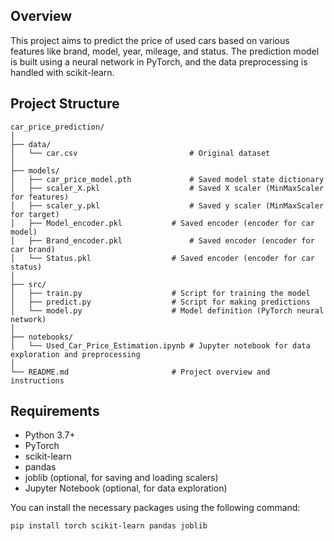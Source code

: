 ## Overview

This project aims to predict the price of used cars based on various features like brand, model, year, mileage, and status. The prediction model is built using a neural network in PyTorch, and the data preprocessing is handled with scikit-learn.

## Project Structure
```plaintext
car_price_prediction/
│
├── data/
│   └── car.csv                     	# Original dataset
│
├── models/
│   ├── car_price_model.pth         	# Saved model state dictionary
│   ├── scaler_X.pkl                	# Saved X scaler (MinMaxScaler for features)
│   ├── scaler_y.pkl                	# Saved y scaler (MinMaxScaler for target)
│   ├── Model_encoder.pkl         	# Saved encoder (encoder for car model)
│   ├── Brand_encoder.pkl            	# Saved encoder (encoder for car brand)
│   └── Status.pkl              	# Saved encoder (encoder for car status)
│
├── src/
│   ├── train.py                    # Script for training the model
│   ├── predict.py                  # Script for making predictions
│   └── model.py                    # Model definition (PyTorch neural network)
│
├── notebooks/
│   └── Used_Car_Price_Estimation.ipynb # Jupyter notebook for data exploration and preprocessing
│
└── README.md                       # Project overview and instructions
```

## Requirements

- Python 3.7+
- PyTorch
- scikit-learn
- pandas
- joblib (optional, for saving and loading scalers)
- Jupyter Notebook (optional, for data exploration)

You can install the necessary packages using the following command:

```bash
pip install torch scikit-learn pandas joblib
```
